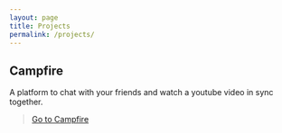 ```yaml
---
layout: page
title: Projects
permalink: /projects/
---
```

## Campfire
A platform to chat with your friends and watch a youtube video in sync together. 
> [Go to Campfire](https://boun-chat.herokuapp.com)